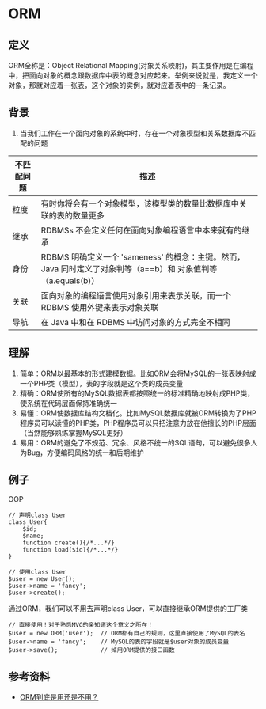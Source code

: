 # ORM

## 定义
ORM全称是：Object Relational Mapping(对象关系映射)，其主要作用是在编程中，把面向对象的概念跟数据库中表的概念对应起来。举例来说就是，我定义一个对象，那就对应着一张表，这个对象的实例，就对应着表中的一条记录。

## 背景
1. 当我们工作在一个面向对象的系统中时，存在一个对象模型和关系数据库不匹配的问题

| 不匹配问题 | 描述                                                         |
| ---------- | ------------------------------------------------------------ |
| 粒度       | 有时你将会有一个对象模型，该模型类的数量比数据库中关联的表的数量更多 |
| 继承       | RDBMSs 不会定义任何在面向对象编程语言中本来就有的继承        |
| 身份       | RDBMS 明确定义一个 'sameness' 的概念：主键。然而，Java 同时定义了对象判等（a==b）和 对象值判等（a.equals(b)） |
| 关联       | 面向对象的编程语言使用对象引用来表示关联，而一个 RDBMS 使用外键来表示对象关联 |
| 导航       | 在 Java 中和在 RDBMS 中访问对象的方式完全不相同              |

## 理解
1. 简单：ORM以最基本的形式建模数据。比如ORM会将MySQL的一张表映射成一个PHP类（模型），表的字段就是这个类的成员变量
2. 精确：ORM使所有的MySQL数据表都按照统一的标准精确地映射成PHP类，使系统在代码层面保持准确统一
3. 易懂：ORM使数据库结构文档化。比如MySQL数据库就被ORM转换为了PHP程序员可以读懂的PHP类，PHP程序员可以只把注意力放在他擅长的PHP层面（当然能够熟练掌握MySQL更好）
4. 易用：ORM的避免了不规范、冗余、风格不统一的SQL语句，可以避免很多人为Bug，方便编码风格的统一和后期维护

## 例子
OOP
```
// 声明class User
class User{
    $id;
    $name;
    function create(){/*...*/}
    function load($id){/*...*/}
}

// 使用class User
$user = new User();
$user->name = 'fancy';
$user->create();
```

通过ORM，我们可以不用去声明class User，可以直接继承ORM提供的工厂类
```
// 直接使用！对于熟悉MVC的亲知道这个意义之所在！
$user = new ORM('user');  // ORM都有自己的规则，这里直接使用了MySQL的表名
$user->name = 'fancy';    // MySQL的表的字段就是$user对象的成员变量
$user->save();            // 掉用ORM提供的接口函数
```

## 参考资料
* [ORM到底是用还是不用？](https://www.pureweber.com/article/orm/)